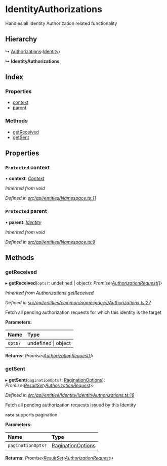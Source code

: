 # IdentityAuthorizations

Handles all Identity Authorization related functionality

## Hierarchy

↳ [Authorizations](authorizations.md)‹[Identity](identity.md)›

↳ **IdentityAuthorizations**

## Index

### Properties

* [context](identityauthorizations.md#protected-context)
* [parent](identityauthorizations.md#protected-parent)

### Methods

* [getReceived](identityauthorizations.md#getreceived)
* [getSent](identityauthorizations.md#getsent)

## Properties

### `Protected` context

• **context**: [_Context_](context.md)

_Inherited from void_

_Defined in_ [_src/api/entities/Namespace.ts:11_](https://github.com/PolymathNetwork/polymesh-sdk/blob/7362b318/src/api/entities/Namespace.ts#L11)

### `Protected` parent

• **parent**: [_Identity_](identity.md)

_Inherited from void_

_Defined in_ [_src/api/entities/Namespace.ts:9_](https://github.com/PolymathNetwork/polymesh-sdk/blob/7362b318/src/api/entities/Namespace.ts#L9)

## Methods

### getReceived

▸ **getReceived**\(`opts?`: undefined \| object\): _Promise‹_[_AuthorizationRequest_](authorizationrequest.md)_\[\]›_

_Inherited from_ [_Authorizations_](authorizations.md)_._[_getReceived_](authorizations.md#getreceived)

_Defined in_ [_src/api/entities/common/namespaces/Authorizations.ts:27_](https://github.com/PolymathNetwork/polymesh-sdk/blob/7362b318/src/api/entities/common/namespaces/Authorizations.ts#L27)

Fetch all pending authorization requests for which this identity is the target

**Parameters:**

| Name | Type |
| :--- | :--- |
| `opts?` | undefined \| object |

**Returns:** _Promise‹_[_AuthorizationRequest_](authorizationrequest.md)_\[\]›_

### getSent

▸ **getSent**\(`paginationOpts?`: [PaginationOptions](../interfaces/paginationoptions.md)\): _Promise‹_[_ResultSet_](../interfaces/resultset.md)_‹_[_AuthorizationRequest_](authorizationrequest.md)_››_

_Defined in_ [_src/api/entities/Identity/IdentityAuthorizations.ts:18_](https://github.com/PolymathNetwork/polymesh-sdk/blob/7362b318/src/api/entities/Identity/IdentityAuthorizations.ts#L18)

Fetch all pending authorization requests issued by this Identity

**`note`** supports pagination

**Parameters:**

| Name | Type |
| :--- | :--- |
| `paginationOpts?` | [PaginationOptions](../interfaces/paginationoptions.md) |

**Returns:** _Promise‹_[_ResultSet_](../interfaces/resultset.md)_‹_[_AuthorizationRequest_](authorizationrequest.md)_››_

